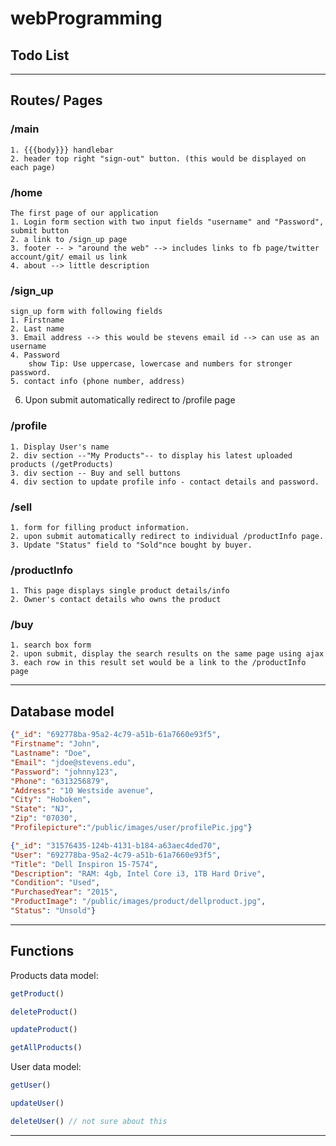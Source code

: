 # webProgramming

## Todo List

------
Routes/ Pages
----
### /main 
	1. {{{body}}} handlebar
	2. header top right "sign-out" button. (this would be displayed on each page)
	
### /home 
	The first page of our application 
	1. Login form section with two input fields "username" and "Password", submit button
	2. a link to /sign_up page
	3. footer -- > "around the web" --> includes links to fb page/twitter account/git/ email us link
	4. about --> little description
	
### /sign_up
	sign_up form with following fields
	1. Firstname
	2. Last name
	3. Email address --> this would be stevens email id --> can use as an username
	4. Password
		show Tip: Use uppercase, lowercase and numbers for stronger password.
	5. contact info (phone number, address)
  6. Upon submit automatically redirect to /profile page  


### /profile
	1. Display User's name
	2. div section --"My Products"-- to display his latest uploaded products (/getProducts)
	3. div section -- Buy and sell buttons
	4. div section to update profile info - contact details and password.
	
### /sell
	1. form for filling product information.
	2. upon submit automatically redirect to individual /productInfo page.
	3. Update "Status" field to "Sold"nce bought by buyer. 
	
### /productInfo
	1. This page displays single product details/info
	2. Owner's contact details who owns the product
	
### /buy
	1. search box form
	2. upon submit, display the search results on the same page using ajax
	3. each row in this result set would be a link to the /productInfo page


------
Database model
------

```json
{"_id": "692778ba-95a2-4c79-a51b-61a7660e93f5",
"Firstname": "John",
"Lastname": "Doe",
"Email": "jdoe@stevens.edu",
"Password": "johnny123",
"Phone": "6313256879",
"Address": "10 Westside avenue",
"City": "Hoboken",
"State": "NJ",
"Zip": "07030",
"Profilepicture":"/public/images/user/profilePic.jpg"}
```

```json
{"_id": "31576435-124b-4131-b184-a63aec4ded70",
"User": "692778ba-95a2-4c79-a51b-61a7660e93f5",
"Title": "Dell Inspiron 15-7574",
"Description": "RAM: 4gb, Intel Core i3, 1TB Hard Drive",
"Condition": "Used",
"PurchasedYear": "2015",
"ProductImage": "/public/images/product/dellproduct.jpg",
"Status": "Unsold"}

```


------
Functions
------

Products data model:
```javascript
getProduct()
```

```javascript
deleteProduct()
```

```javascript
updateProduct()
```

```javascript
getAllProducts()
```


User data model:

```javascript
getUser()
```

```javascript
updateUser()
```

```javascript
deleteUser() // not sure about this
```

-------
